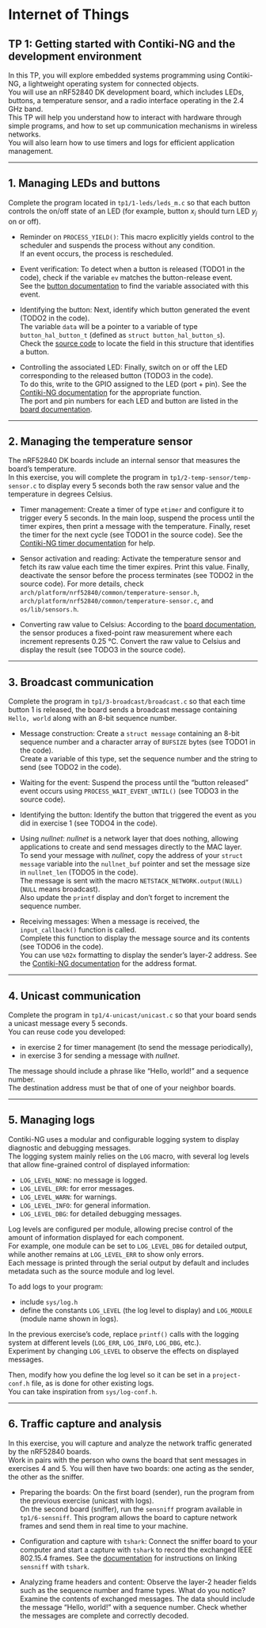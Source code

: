 # Internet of Things

## TP 1: Getting started with Contiki-NG and the development environment

In this TP, you will explore embedded systems programming using Contiki-NG, a lightweight operating system for connected objects.  
You will use an nRF52840 DK development board, which includes LEDs, buttons, a temperature sensor, and a radio interface operating in the 2.4 GHz band.  
This TP will help you understand how to interact with hardware through simple programs, and how to set up communication mechanisms in wireless networks.  
You will also learn how to use timers and logs for efficient application management.

---

## 1. Managing LEDs and buttons

Complete the program located in `tp1/1-leds/leds_m.c` so that each button controls the on/off state of an LED (for example, button $x_i$ should turn LED $y_j$ on or off).

- Reminder on `PROCESS_YIELD()`: This macro explicitly yields control to the scheduler and suspends the process without any condition.  
If an event occurs, the process is rescheduled.

- Event verification: To detect when a button is released (TODO1 in the code), check if the variable `ev` matches the button-release event.  
See the [button documentation](https://docs.contiki-ng.org/en/develop/_api/group__button__hal.html) to find the variable associated with this event.

- Identifying the button: Next, identify which button generated the event (TODO2 in the code).  
The variable `data` will be a pointer to a variable of type `button_hal_button_t` (defined as `struct button_hal_button_s`).  
Check the [source code](https://docs.contiki-ng.org/en/develop/_api/button-hal_8h_source.html) to locate the field in this structure that identifies a button.

- Controlling the associated LED: Finally, switch on or off the LED corresponding to the released button (TODO3 in the code).  
To do this, write to the GPIO assigned to the LED (port + pin). See the [Contiki-NG documentation](https://docs.contiki-ng.org/en/develop/_api/group__gpio-hal.html) for the appropriate function.  
The port and pin numbers for each LED and button are listed in the [board documentation](https://docs.nordicsemi.com/bundle/ug_nrf52840_dk/page/UG/dk/hw_buttons_leds.html).

---

## 2. Managing the temperature sensor

The nRF52840 DK boards include an internal sensor that measures the board’s temperature.  
In this exercise, you will complete the program in `tp1/2-temp-sensor/temp-sensor.c` to display every 5 seconds both the raw sensor value and the temperature in degrees Celsius.

- Timer management: Create a timer of type `etimer` and configure it to trigger every 5 seconds. In the main loop, suspend the process until the timer expires, then print a message with the temperature. Finally, reset the timer for the next cycle (see TODO1 in the source code). See the [Contiki-NG timer documentation](https://docs.contiki-ng.org/en/master/doc/programming/Timers.html) for help.

- Sensor activation and reading: Activate the temperature sensor and fetch its raw value each time the timer expires. Print this value. Finally, deactivate the sensor before the process terminates (see TODO2 in the source code). For more details, check `arch/platform/nrf52840/common/temperature-sensor.h`, `arch/platform/nrf52840/common/temperature-sensor.c`, and `os/lib/sensors.h`.

- Converting raw value to Celsius: According to the [board documentation](https://docs.nordicsemi.com/bundle/ps_nrf52840/page/temp.html), the sensor produces a fixed-point raw measurement where each increment represents 0.25 °C. Convert the raw value to Celsius and display the result (see TODO3 in the source code).

---

## 3. Broadcast communication

Complete the program in `tp1/3-broadcast/broadcast.c` so that each time button 1 is released, the board sends a broadcast message containing `Hello, world` along with an 8-bit sequence number.

- Message construction: Create a `struct message` containing an 8-bit sequence number and a character array of `BUFSIZE` bytes (see TODO1 in the code).  
Create a variable of this type, set the sequence number and the string to send (see TODO2 in the code).

- Waiting for the event: Suspend the process until the “button released” event occurs using `PROCESS_WAIT_EVENT_UNTIL()` (see TODO3 in the source code).

- Identifying the button: Identify the button that triggered the event as you did in exercise 1 (see TODO4 in the code).

- Using _nullnet_: _nullnet_ is a network layer that does nothing, allowing applications to create and send messages directly to the MAC layer.  
To send your message with _nullnet_, copy the address of your `struct message` variable into the `nullnet_buf` pointer and set the message size in `nullnet_len` (TODO5 in the code).  
The message is sent with the macro `NETSTACK_NETWORK.output(NULL)` (`NULL` means broadcast).  
Also update the `printf` display and don’t forget to increment the sequence number.

- Receiving messages: When a message is received, the `input_callback()` function is called.  
Complete this function to display the message source and its contents (see TODO6 in the code).  
You can use `%02x` formatting to display the sender’s layer-2 address. See the [Contiki-NG documentation](https://docs.contiki-ng.org/en/master/_api/linkaddr_8h_source.html) for the address format.

---

## 4. Unicast communication

Complete the program in `tp1/4-unicast/unicast.c` so that your board sends a unicast message every 5 seconds.  
You can reuse code you developed:
- in exercise 2 for timer management (to send the message periodically),  
- in exercise 3 for sending a message with _nullnet_.  

The message should include a phrase like “Hello, world!” and a sequence number.  
The destination address must be that of one of your neighbor boards.

---

## 5. Managing logs

Contiki-NG uses a modular and configurable logging system to display diagnostic and debugging messages.  
The logging system mainly relies on the `LOG` macro, with several log levels that allow fine-grained control of displayed information:

- `LOG_LEVEL_NONE`: no message is logged.  
- `LOG_LEVEL_ERR`: for error messages.  
- `LOG_LEVEL_WARN`: for warnings.  
- `LOG_LEVEL_INFO`: for general information.  
- `LOG_LEVEL_DBG`: for detailed debugging messages.  

Log levels are configured per module, allowing precise control of the amount of information displayed for each component.  
For example, one module can be set to `LOG_LEVEL_DBG` for detailed output, while another remains at `LOG_LEVEL_ERR` to show only errors.  
Each message is printed through the serial output by default and includes metadata such as the source module and log level.

To add logs to your program:
- include `sys/log.h`  
- define the constants `LOG_LEVEL` (the log level to display) and `LOG_MODULE` (module name shown in logs).  

In the previous exercise’s code, replace `printf()` calls with the logging system at different levels (`LOG_ERR`, `LOG_INFO`, `LOG_DBG`, etc.).  
Experiment by changing `LOG_LEVEL` to observe the effects on displayed messages.

Then, modify how you define the log level so it can be set in a `project-conf.h` file, as is done for other existing logs.  
You can take inspiration from `sys/log-conf.h`.

---

## 6. Traffic capture and analysis

In this exercise, you will capture and analyze the network traffic generated by the nRF52840 boards.  
Work in pairs with the person who owns the board that sent messages in exercises 4 and 5. You will then have two boards: one acting as the sender, the other as the sniffer.

- Preparing the boards: On the first board (sender), run the program from the previous exercise (unicast with logs).  
On the second board (sniffer), run the `sensniff` program available in `tp1/6-sensniff`. This program allows the board to capture network frames and send them in real time to your machine.

- Configuration and capture with `tshark`: Connect the sniffer board to your computer and start a capture with `tshark` to record the exchanged IEEE 802.15.4 frames. See the [documentation](https://github.com/g-oikonomou/sensniff) for instructions on linking `sensniff` with `tshark`.

- Analyzing frame headers and content: Observe the layer-2 header fields such as the sequence number and frame types. What do you notice? Examine the contents of exchanged messages. The data should include the message “Hello, world!” with a sequence number. Check whether the messages are complete and correctly decoded.
